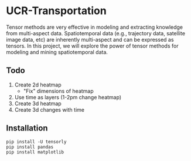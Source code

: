 # UCR-Transportation
Tensor methods are very effective in modeling and extracting knowledge from multi-aspect data. Spatiotemporal data (e.g., trajectory data, satellite image data, etc) are inherently multi-aspect and can be expressed as tensors. In this project, we will explore the power of tensor methods for modeling and mining spatiotemporal data.

## Todo
1. Create 2d heatmap
    - "Fix" dimensions of heatmap
2. Use time as layers (1-2pm change heatmap)
3. Create 3d heatmap
4. Create 3d changes with time

## Installation
```
pip install -U tensorly
pip install pandas
pip install matplotlib
```